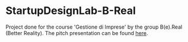 # StartupDesignLab-B-Real 

Project done for the course 'Gestione di Imprese' by the group B(e).Real (Better Reality). 
The pitch presentation can be found [here](https://prezi.com/view/ZnoAZ5pvQDkyvf2lEble/).
